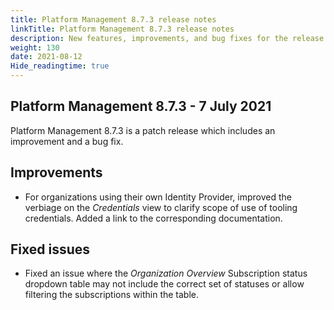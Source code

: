 ```yaml
---
title: Platform Management 8.7.3 release notes
linkTitle: Platform Management 8.7.3 release notes
description: New features, improvements, and bug fixes for the release.
weight: 130
date: 2021-08-12
Hide_readingtime: true
---
```


## Platform Management 8.7.3 - 7 July 2021

Platform Management 8.7.3 is a patch release which includes an improvement and a bug fix.

## Improvements

* For organizations using their own Identity Provider, improved the verbiage on the _Credentials_ view to clarify scope of use of tooling credentials. Added a link to the corresponding documentation.

## Fixed issues

* Fixed an issue where the _Organization Overview_ Subscription status dropdown table may not include the correct set of statuses or allow filtering the subscriptions within the table.
